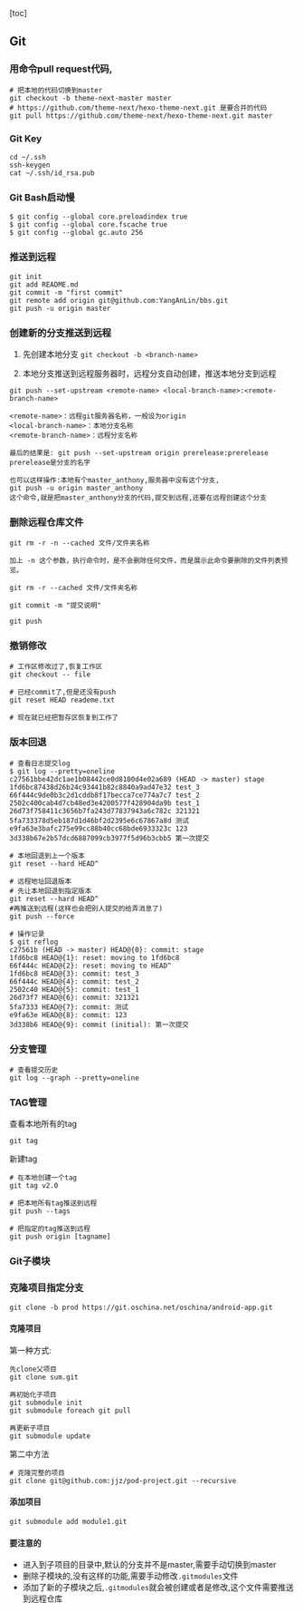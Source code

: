 [toc]

## Git

### 用命令pull request代码,

```sehll
# 把本地的代码切换到master
git checkout -b theme-next-master master
# https://github.com/theme-next/hexo-theme-next.git 是要合并的代码
git pull https://github.com/theme-next/hexo-theme-next.git master
```

### Git Key

```shell
cd ~/.ssh
ssh-keygen
cat ~/.ssh/id_rsa.pub
```

### Git Bash启动慢
```shell
$ git config --global core.preloadindex true
$ git config --global core.fscache true
$ git config --global gc.auto 256
```

### 推送到远程
```shell
git init
git add README.md
git commit -m "first commit"
git remote add origin git@github.com:YangAnLin/bbs.git
git push -u origin master
```

### 创建新的分支推送到远程

1. 先创建本地分支
`git checkout -b <branch-name>`

2. 本地分支推送到远程服务器时，远程分支自动创建，推送本地分支到远程
```shell
git push --set-upstream <remote-name> <local-branch-name>:<remote-branch-name>

<remote-name>：远程git服务器名称，一般设为origin
<local-branch-name>：本地分支名称
<remote-branch-name>：远程分支名称

最后的结果是: git push --set-upstream origin prerelease:prerelease
prerelease是分支的名字

也可以这样操作:本地有个master_anthony,服务器中没有这个分支,
git push -u origin master_anthony
这个命令,就是把master_anthony分支的代码,提交到远程,还要在远程创建这个分支
```

### 删除远程仓库文件

```
git rm -r -n --cached 文件/文件夹名称 

加上 -n 这个参数，执行命令时，是不会删除任何文件，而是展示此命令要删除的文件列表预览。

git rm -r --cached 文件/文件夹名称

git commit -m "提交说明"

git push
```

### 撤销修改
```shell
# 工作区修改过了,恢复工作区
git checkout -- file

# 已经commit了,但是还没有push
git reset HEAD reademe.txt

# 现在就已经把暂存区恢复到工作了
```

### 版本回退
```shell
# 查看日志提交log
$ git log --pretty=oneline
c27561bbe42dc1ae1b08442ce0d8100d4e02a689 (HEAD -> master) stage
1fd6bc87438d26b24c93441b82c8840a9ad47e32 test_3
66f444c9de0b3c2d1cddb8f17becca7ce774a7c7 test_2
2502c400cab4d7cb48ed3e4200577f428904da9b test_1
26d73f758411c3656b7fa243d77837943a6c782c 321321
5fa733378d5eb187d1d46bf2d2395e6c67867a8d 测试
e9fa63e3bafc275e99cc88b40cc68bde6933323c 123
3d338b67e2b57dcd6887099cb3977f5d96b3cbb5 第一次提交

# 本地回退到上一个版本
git reset --hard HEAD^

# 远程地址回退版本
# 先让本地回退到指定版本
git reset --hard HEAD^
#再推送到远程(这样也会把别人提交的给弄消息了)
git push --force

# 操作记录
$ git reflog
c27561b (HEAD -> master) HEAD@{0}: commit: stage
1fd6bc8 HEAD@{1}: reset: moving to 1fd6bc8
66f444c HEAD@{2}: reset: moving to HEAD^
1fd6bc8 HEAD@{3}: commit: test_3
66f444c HEAD@{4}: commit: test_2
2502c40 HEAD@{5}: commit: test_1
26d73f7 HEAD@{6}: commit: 321321
5fa7333 HEAD@{7}: commit: 测试
e9fa63e HEAD@{8}: commit: 123
3d338b6 HEAD@{9}: commit (initial): 第一次提交
```

### 分支管理
```shell
# 查看提交历史
git log --graph --pretty=oneline
```

### TAG管理
查看本地所有的tag
```shell
git tag
```

新建tag
```shell
# 在本地创建一个tag
git tag v2.0

# 把本地所有tag推送到远程
git push --tags

# 把指定的tag推送到远程
git push origin [tagname]
```

### Git子模块

### 克隆项目指定分支
```shell
git clone -b prod https://git.oschina.net/oschina/android-app.git
```

#### 克隆项目
第一种方式:
```shell
先clone父项目
git clone sum.git

再初始化子项目
git submodule init
git submodule foreach git pull

再更新子项目
git submodule update
```
第二中方法
```shell
# 克隆完整的项目
git clone git@github.com:jjz/pod-project.git --recursive
```

#### 添加项目
```shell
git submodule add module1.git
```

#### 要注意的
* 进入到子项目的目录中,默认的分支并不是master,需要手动切换到master
* 删除子模块的,没有这样的功能,需要手动修改`.gitmodules`文件
* 添加了新的子模块之后,`.gitmodules`就会被创建或者是修改,这个文件需要推送到远程仓库